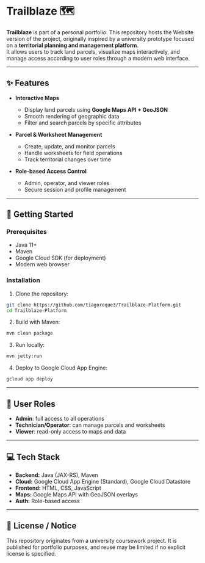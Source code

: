 # Trailblaze 🗺️

**Trailblaze** is part of a personal portfolio. This repository hosts the Website version of the project, originally inspired by a university prototype focused on a **territorial planning and management platform**.  
It allows users to track land parcels, visualize maps interactively, and manage access according to user roles through a modern web interface.

---

## ✨ Features

- **Interactive Maps**
  - Display land parcels using **Google Maps API + GeoJSON**
  - Smooth rendering of geographic data
  - Filter and search parcels by specific attributes

- **Parcel & Worksheet Management**
  - Create, update, and monitor parcels
  - Handle worksheets for field operations
  - Track territorial changes over time

- **Role-based Access Control**
  - Admin, operator, and viewer roles
  - Secure session and profile management

---

## 🚀 Getting Started

### Prerequisites
- Java 11+
- Maven
- Google Cloud SDK (for deployment)
- Modern web browser

### Installation

1. Clone the repository:
```bash
git clone https://github.com/tiagoroque3/Trailblaze-Platform.git
cd Trailblaze-Platform
```

2. Build with Maven:
```bash
mvn clean package
```

3. Run locally:
```bash
mvn jetty:run
```

4. Deploy to Google Cloud App Engine:
```bash
gcloud app deploy
```

---

## 👥 User Roles

- **Admin**: full access to all operations  
- **Technician/Operator**: can manage parcels and worksheets  
- **Viewer**: read-only access to maps and data  

---

## 💻 Tech Stack

- **Backend:** Java (JAX-RS), Maven  
- **Cloud:** Google Cloud App Engine (Standard), Google Cloud Datastore  
- **Frontend:** HTML, CSS, JavaScript  
- **Maps:** Google Maps API with GeoJSON overlays  
- **Auth:** Role-based access  

---

## 📝 License / Notice

This repository originates from a university coursework project.
It is published for portfolio purposes, and reuse may be limited if no explicit license is specified.
